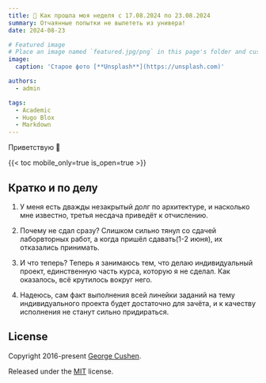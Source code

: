 ```yaml
---
title: 🎉 Как прошла моя неделя с 17.08.2024 по 23.08.2024
summary: Отчаянные попытки не вылететь из универа!
date: 2024-08-23

# Featured image
# Place an image named `featured.jpg/png` in this page's folder and customize its options here.
image:
  caption: 'Старое фото [**Unsplash**](https://unsplash.com)'

authors:
  - admin

tags:
  - Academic
  - Hugo Blox
  - Markdown
---
```


Приветствую 👋

{{< toc mobile_only=true is_open=true >}}

## Кратко и по делу

1. У меня есть дважды незакрытый долг по архитектуре, и насколько мне известно, третья несдача приведёт к отчислению.
2. Почему не сдал сразу? Слишком сильно тянул со сдачей лаборвторных работ, а когда пришёл сдавать(1-2 июня), их отказались принимать.
3. И что теперь? Теперь я занимаюсь тем, что делаю индивидуальный проект, единственную часть курса, которую я не сделал. Как оказалось, всё крутилось вокруг него.

4. Надеюсь, сам факт выполнения всей линейки заданий на тему индивидуального проекта будет достаточно для зачёта, и к качеству исполнения не станут сильно придираться. 

## License

Copyright 2016-present [George Cushen](https://georgecushen.com).

Released under the [MIT](https://github.com/HugoBlox/hugo-blox-builder/blob/main/LICENSE.md) license.
